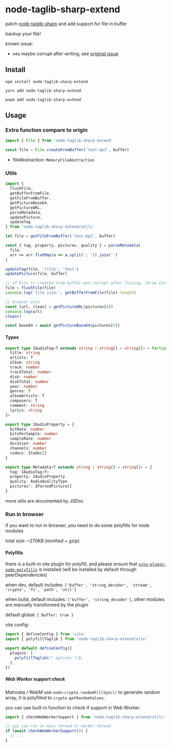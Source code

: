 # node-taglib-sharp-extend

patch [node-taglib-sharp](https://github.com/benrr101/node-taglib-sharp) and add support for file in buffer

backup your file!

known issue:
- `m4a` maybe corrupt after writing, see [original issue](https://github.com/benrr101/node-taglib-sharp/issues/103#issuecomment-1987243846)

## Install

```shell
npm install node-taglib-sharp-extend
```
```shell
yarn add node-taglib-sharp-extend
```
```shell
pnpm add node-taglib-sharp-extend
```

## Usage

### Extra function compare to origin

```ts
import { File } from 'node-taglib-sharp-extend'

const file = File.createFromBuffer('test.mp3', buffer)
```

- fileAbstraction: `MemoryFileAbstraction`

### Utils

```ts
import {
  flushFile,
  getBufferFromFile,
  getFileFromBuffer,
  getPictureBase64,
  getPictureURL,
  parseMetadata,
  updatePicture,
  updateTag
} from 'node-taglib-sharp-extend/utils'

let file = getFileFromBuffer('test.mp3', buffer)

const { tag, property, pictures, quality } = parseMetadata(
  file,
  arr => arr.flatMap(a => a.split('; ')).join('')
)

updateTag(file, 'title', 'test')
updatePicture(file, buffer)

// if File is created from buffer and corrupt after flusing, throw CorruptError
file = flushFile(file)
console.log('file size:', getBufferFromFile(file).length)

// browser only
const [url, clean] = getPictureURL(pictures[0])
console.log(url)
clean()

const base64 = await getPictureBase64(pictures[0])
```

#### Types

```ts
export type IAudioTag<T extends string | string[] = string[]> = Partial<{
  title: string
  artists: T
  album: string
  track: number
  trackTotal: number
  disk: number
  diskTotal: number
  year: number
  genres: T
  albumArtists: T
  composers: T
  comment: string
  lyrics: string
}>

export type IAudioProperty = {
  bitRate: number
  bitsPerSample: number
  sampleRate: number
  duration: number
  channels: number
  codecs: ICodec[]
}

export type Metadata<T extends string | string[] = string[]> = {
  tag: IAudioTag<T>
  property: IAudioProperty
  quality: AudioQualityType
  pictures?: IParsedPicture[]
}
```

more utils are documented by JSDoc

### Run in browser

if you want to run in browser, you need to do some polyfills for node modules

total size: ~270KB (minified + gzip)

#### Polyfills

there is a built-in vite plugin for polyfill, and please ensure that [`vite-plugin-node-polyfills`](https://github.com/davidmyersdev/vite-plugin-node-polyfills) is installed (will be installed by default through peerDependencies)

when dev,
default includes: `['buffer', 'string_decoder', 'stream', 'crypto', 'fs', 'path', 'util']`

when build,
default includes: `['buffer', 'string_decoder']`,
other modules are manually transformed by the plugin

default global: `{ Buffer: true }`

vite config:
```ts
import { defineConfig } from 'vite'
import { polyfillTaglib } from 'node-taglib-sharp-extend/vite'

export default defineConfig({
  plugins: [
    polyfillTaglib(/* options */),
  ],
})
```

##### Web Worker support check

Matroska / WebM use `node:crypto.randomFillSync()` to generate random array, it is polyfilled to `crypto.getRandomValues`.

you can use built-in function to check if support in Web Worker:

```ts
import { checkWebWorkerSupport } from 'node-taglib-sharp-extend/utils'

// you can run in main thread or worker thread
if (await checkWebWorkerSupport()) {
  // ...
}
```
